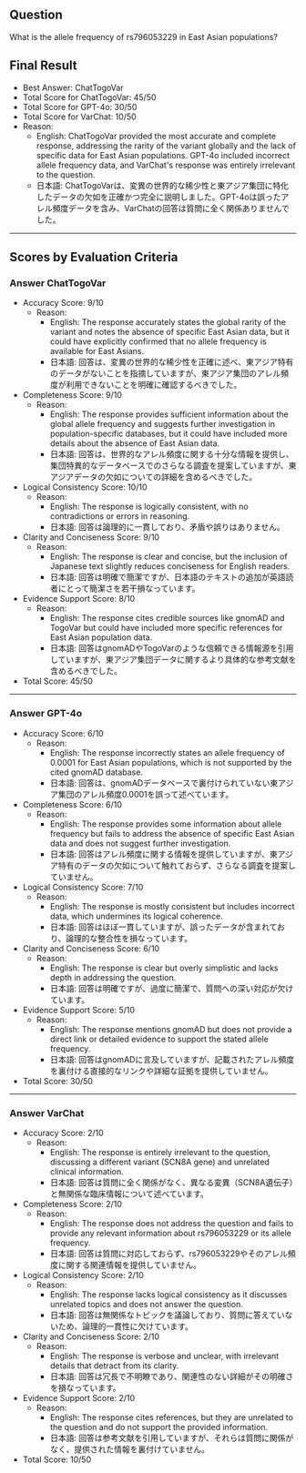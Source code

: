 ## Question

What is the allele frequency of rs796053229 in East Asian populations?

## Final Result

- Best Answer: ChatTogoVar
- Total Score for ChatTogoVar: 45/50
- Total Score for GPT-4o: 30/50
- Total Score for VarChat: 10/50
- Reason:
  - English: ChatTogoVar provided the most accurate and complete response, addressing the rarity of the variant globally and the lack of specific data for East Asian populations. GPT-4o included incorrect allele frequency data, and VarChat's response was entirely irrelevant to the question.
  - 日本語: ChatTogoVarは、変異の世界的な稀少性と東アジア集団に特化したデータの欠如を正確かつ完全に説明しました。GPT-4oは誤ったアレル頻度データを含み、VarChatの回答は質問に全く関係ありませんでした。

---

## Scores by Evaluation Criteria

### Answer ChatTogoVar
- Accuracy Score: 9/10
  - Reason: 
    - English: The response accurately states the global rarity of the variant and notes the absence of specific East Asian data, but it could have explicitly confirmed that no allele frequency is available for East Asians.
    - 日本語: 回答は、変異の世界的な稀少性を正確に述べ、東アジア特有のデータがないことを指摘していますが、東アジア集団のアレル頻度が利用できないことを明確に確認するべきでした。
- Completeness Score: 9/10
  - Reason: 
    - English: The response provides sufficient information about the global allele frequency and suggests further investigation in population-specific databases, but it could have included more details about the absence of East Asian data.
    - 日本語: 回答は、世界的なアレル頻度に関する十分な情報を提供し、集団特異的なデータベースでのさらなる調査を提案していますが、東アジアデータの欠如についての詳細を含めるべきでした。
- Logical Consistency Score: 10/10
  - Reason: 
    - English: The response is logically consistent, with no contradictions or errors in reasoning.
    - 日本語: 回答は論理的に一貫しており、矛盾や誤りはありません。
- Clarity and Conciseness Score: 9/10
  - Reason: 
    - English: The response is clear and concise, but the inclusion of Japanese text slightly reduces conciseness for English readers.
    - 日本語: 回答は明確で簡潔ですが、日本語のテキストの追加が英語読者にとって簡潔さを若干損なっています。
- Evidence Support Score: 8/10
  - Reason: 
    - English: The response cites credible sources like gnomAD and TogoVar but could have included more specific references for East Asian population data.
    - 日本語: 回答はgnomADやTogoVarのような信頼できる情報源を引用していますが、東アジア集団データに関するより具体的な参考文献を含めるべきでした。
- Total Score: 45/50

---

### Answer GPT-4o
- Accuracy Score: 6/10
  - Reason: 
    - English: The response incorrectly states an allele frequency of 0.0001 for East Asian populations, which is not supported by the cited gnomAD database.
    - 日本語: 回答は、gnomADデータベースで裏付けられていない東アジア集団のアレル頻度0.0001を誤って述べています。
- Completeness Score: 6/10
  - Reason: 
    - English: The response provides some information about allele frequency but fails to address the absence of specific East Asian data and does not suggest further investigation.
    - 日本語: 回答はアレル頻度に関する情報を提供していますが、東アジア特有のデータの欠如について触れておらず、さらなる調査を提案していません。
- Logical Consistency Score: 7/10
  - Reason: 
    - English: The response is mostly consistent but includes incorrect data, which undermines its logical coherence.
    - 日本語: 回答はほぼ一貫していますが、誤ったデータが含まれており、論理的な整合性を損なっています。
- Clarity and Conciseness Score: 6/10
  - Reason: 
    - English: The response is clear but overly simplistic and lacks depth in addressing the question.
    - 日本語: 回答は明確ですが、過度に簡潔で、質問への深い対応が欠けています。
- Evidence Support Score: 5/10
  - Reason: 
    - English: The response mentions gnomAD but does not provide a direct link or detailed evidence to support the stated allele frequency.
    - 日本語: 回答はgnomADに言及していますが、記載されたアレル頻度を裏付ける直接的なリンクや詳細な証拠を提供していません。
- Total Score: 30/50

---

### Answer VarChat
- Accuracy Score: 2/10
  - Reason: 
    - English: The response is entirely irrelevant to the question, discussing a different variant (SCN8A gene) and unrelated clinical information.
    - 日本語: 回答は質問に全く関係がなく、異なる変異（SCN8A遺伝子）と無関係な臨床情報について述べています。
- Completeness Score: 2/10
  - Reason: 
    - English: The response does not address the question and fails to provide any relevant information about rs796053229 or its allele frequency.
    - 日本語: 回答は質問に対応しておらず、rs796053229やそのアレル頻度に関する関連情報を提供していません。
- Logical Consistency Score: 2/10
  - Reason: 
    - English: The response lacks logical consistency as it discusses unrelated topics and does not answer the question.
    - 日本語: 回答は無関係なトピックを議論しており、質問に答えていないため、論理的一貫性に欠けています。
- Clarity and Conciseness Score: 2/10
  - Reason: 
    - English: The response is verbose and unclear, with irrelevant details that detract from its clarity.
    - 日本語: 回答は冗長で不明瞭であり、関連性のない詳細がその明確さを損なっています。
- Evidence Support Score: 2/10
  - Reason: 
    - English: The response cites references, but they are unrelated to the question and do not support the provided information.
    - 日本語: 回答は参考文献を引用していますが、それらは質問に関係がなく、提供された情報を裏付けていません。
- Total Score: 10/50